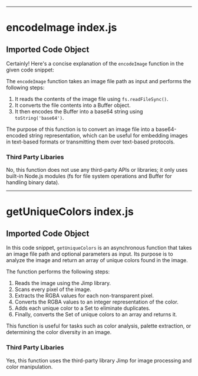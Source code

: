 
  
  

---
# encodeImage index.js
## Imported Code Object
Certainly! Here's a concise explanation of the `encodeImage` function in the given code snippet:

The `encodeImage` function takes an image file path as input and performs the following steps:

1. It reads the contents of the image file using `fs.readFileSync()`.
2. It converts the file contents into a Buffer object.
3. It then encodes the Buffer into a base64 string using `toString('base64')`.

The purpose of this function is to convert an image file into a base64-encoded string representation, which can be useful for embedding images in text-based formats or transmitting them over text-based protocols.

### Third Party Libaries

No, this function does not use any third-party APIs or libraries; it only uses built-in Node.js modules (fs for file system operations and Buffer for handling binary data).

---
# getUniqueColors index.js
## Imported Code Object
In this code snippet, `getUniqueColors` is an asynchronous function that takes an image file path and optional parameters as input. Its purpose is to analyze the image and return an array of unique colors found in the image.

The function performs the following steps:
1. Reads the image using the Jimp library.
2. Scans every pixel of the image.
3. Extracts the RGBA values for each non-transparent pixel.
4. Converts the RGBA values to an integer representation of the color.
5. Adds each unique color to a Set to eliminate duplicates.
6. Finally, converts the Set of unique colors to an array and returns it.

This function is useful for tasks such as color analysis, palette extraction, or determining the color diversity in an image.

### Third Party Libaries

Yes, this function uses the third-party library Jimp for image processing and color manipulation.

  
  